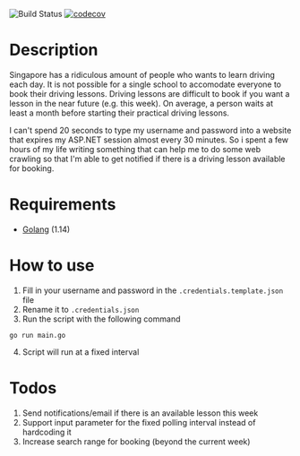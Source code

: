 ![Build Status](https://github.com/shouxian92/SSDC-practical-checker/workflows/Go/badge.svg) [![codecov](https://codecov.io/gh/shouxian92/SSDC-practical-checker/branch/main/graph/badge.svg?token=KFWLJRW886)](undefined)

# Description

Singapore has a ridiculous amount of people who wants to learn driving each day. It is not possible for a single school to accomodate everyone to book their driving lessons. Driving lessons are difficult to book if you want a lesson in the near future (e.g. this week). On average, a person waits at least a month before starting their practical driving lessons.

I can't spend 20 seconds to type my username and password into a website that expires my ASP.NET session almost every 30 minutes. So i spent a few hours of my life writing something that can help me to do some web crawling so that I'm able to get notified if there is a driving lesson available for booking.

# Requirements

* [Golang](https://golang.org/dl/) (1.14)

# How to use

1. Fill in your username and password in the `.credentials.template.json` file
2. Rename it to `.credentials.json`
3. Run the script with the following command

```properties
go run main.go
```

4. Script will run at a fixed interval

# Todos

1. Send notifications/email if there is an available lesson this week
2. Support input parameter for the fixed polling interval instead of hardcoding it
3. Increase search range for booking (beyond the current week)